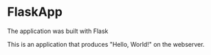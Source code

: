 # FlaskApp
The application was built with Flask 

This is an application that produces "Hello, World!" on the webserver.
